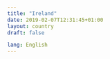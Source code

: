 ```yaml
---
title: "Ireland"
date: 2019-02-07T12:31:45+01:00
layout: country
draft: false

lang: English
---
```


